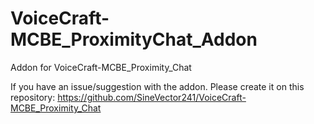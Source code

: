 # VoiceCraft-MCBE_ProximityChat_Addon
Addon for VoiceCraft-MCBE_Proximity_Chat

If you have an issue/suggestion with the addon. Please create it on this repository: https://github.com/SineVector241/VoiceCraft-MCBE_Proximity_Chat